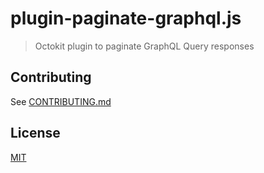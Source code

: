 # plugin-paginate-graphql.js

> Octokit plugin to paginate GraphQL Query responses

## Contributing

See [CONTRIBUTING.md](CONTRIBUTING.md)

## License

[MIT](LICENSE)

